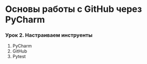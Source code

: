 # Основы работы с GitHub через PyCharm
### Урок 2. Настраиваем инструенты
1. PyCharm
2. GitHub
3. Pytest

